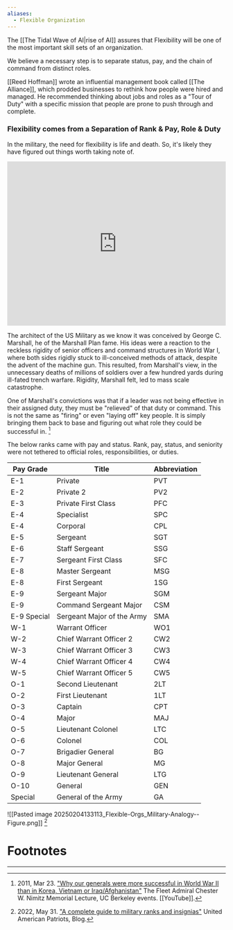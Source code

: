 ```yaml
---
aliases:
  - Flexible Organization
---
```

The [[The Tidal Wave of AI|rise of AI]] assures that Flexibility will be one of the most important skill sets of an organization.

We believe a necessary step is to separate status, pay, and the chain of command from distinct roles. 

[[Reed Hoffman]] wrote an influential management book called [[The Alliance]], which prodded businesses to rethink how people were hired and managed. He recommended thinking about jobs and roles as a "Tour of Duty" with a specific mission that people are prone to push through and complete.  


### Flexibility comes from a Separation of Rank & Pay, Role & Duty
In the military, the need for flexibility is life and death. So, it's likely they have figured out things worth taking note of.  
<div style="padding:75% 0 0 0;position:relative;"><iframe src="https://player.vimeo.com/video/1053364178?badge=0&amp;autopause=0&amp;player_id=0&amp;app_id=58479" frameborder="0" allow="autoplay; fullscreen; picture-in-picture; clipboard-write; encrypted-media" style="position:absolute;top:0;left:0;width:100%;height:100%;" title="20250204_Military-as-Analogy"></iframe><script src="https://player.vimeo.com/api/player.js"></script></div>

The architect of the US Military as we know it was conceived by George C. Marshall, he of the Marshall Plan fame. His ideas were a reaction to the reckless rigidity of senior officers and command structures in World War I, where both sides rigidly stuck to ill-conceived methods of attack, despite the advent of the machine gun. This resulted, from Marshall's view, in the unnecessary deaths of millions of soldiers over a few hundred yards during ill-fated trench warfare. Rigidity, Marshall felt, led to mass scale catastrophe. 

One of Marshall's convictions was that if a leader was not being effective in their assigned duty, they must be "relieved" of that duty or command. This is not the same as "firing" or even "laying off" key people. It is simply bringing them back to base and figuring out what role they could be successful in. [^2]  

The below ranks came with pay and status. Rank, pay, status, and seniority were not tethered to official roles, responsibilities, or duties. 

| Pay Grade   | Title                      | Abbreviation |
| ----------- | -------------------------- | ------------ |
| E-1         | Private                    | PVT          |
| E-2         | Private 2                  | PV2          |
| E-3         | Private First Class        | PFC          |
| E-4         | Specialist                 | SPC          |
| E-4         | Corporal                   | CPL          |
| E-5         | Sergeant                   | SGT          |
| E-6         | Staff Sergeant             | SSG          |
| E-7         | Sergeant First Class       | SFC          |
| E-8         | Master Sergeant            | MSG          |
| E-8         | First Sergeant             | 1SG          |
| E-9         | Sergeant Major             | SGM          |
| E-9         | Command Sergeant Major     | CSM          |
| E-9 Special | Sergeant Major of the Army | SMA          |
| W-1         | Warrant Officer            | WO1          |
| W-2         | Chief Warrant Officer 2    | CW2          |
| W-3         | Chief Warrant Officer 3    | CW3          |
| W-4         | Chief Warrant Officer 4    | CW4          |
| W-5         | Chief Warrant Officer 5    | CW5          |
| O-1         | Second Lieutenant          | 2LT          |
| O-2         | First Lieutenant           | 1LT          |
| O-3         | Captain                    | CPT          |
| O-4         | Major                      | MAJ          |
| O-5         | Lieutenant Colonel         | LTC          |
| O-6         | Colonel                    | COL          |
| O-7         | Brigadier General          | BG           |
| O-8         | Major General              | MG           |
| O-9         | Lieutenant General         | LTG          |
| O-10        | General                    | GEN          |
| Special     | General of the Army        | GA           |

![[Pasted image 20250204133113_Flexible-Orgs_Military-Analogy--Figure.png]] [^1]

# Footnotes
***
[^1]: 2022, May 31. ["A complete guide to military ranks and insignias"](https://www.uap.org/post/a-complete-guide-to-military-ranks-and-insignias/) United American Patriots, Blog. 
[^2]: 2011, Mar 23. ["Why our generals were more successful in World War II than in Korea, Vietnam or Iraq/Afghanistan"](https://youtu.be/AxZWxxZ2JGE?si=tkSyFvt5tiQiXrDx) The Fleet Admiral Chester W. Nimitz Memorial Lecture, UC Berkeley events. [[YouTube]].  